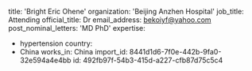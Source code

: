 title: 'Bright Eric Ohene'
organization: 'Beijing Anzhen Hospital'
job_title: Attending
official_title: Dr
email_address: bekoiyf@yahoo.com
post_nominal_letters: 'MD PhD'
expertise:
  - hypertension
country:
  - China
works_in: China
import_id: 8441d1d6-7f0e-442b-9fa0-32e594a4e4bb
id: 492fb97f-54b3-415d-a227-cfb87d75c5c4
